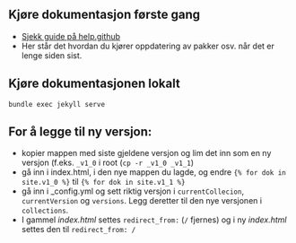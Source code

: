 
## Kjøre dokumentasjon første gang
* [Sjekk guide på help.github](https://help.github.com/articles/using-jekyll-with-pages/)
* Her står det hvordan du kjører oppdatering av pakker osv. når det er lenge siden sist.

## Kjøre dokumentasjonen lokalt

`bundle exec jekyll serve`

## For å legge til ny versjon:
* kopier mappen med siste gjeldene versjon og lim det inn som en ny versjon (f.eks. `_v1_0` i root (`cp -r _v1_0 _v1_1`)
* gå inn i index.html, i den nye mappen du lagde, og endre `{% for dok in site.v1_0 %}` til `{% for dok in site.v1_1 %}`
* gå inn i _config.yml og sett riktig versjon i `currentCollecion`, `currentVersion` og `versions`. Legg deretter til den nye versjonen i `collections`.
* I gammel _index.html_ settes `redirect_from:` (`/` fjernes) og i ny _index.html_ settes den til `redirect_from: /`

